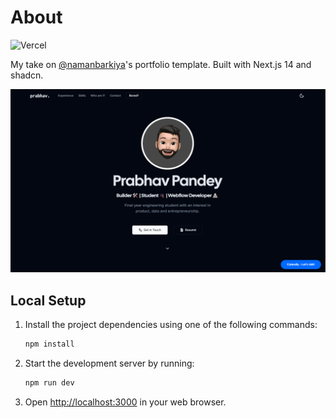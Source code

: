 # About
![Vercel](https://vercelbadge.vercel.app/api/prabhavpandey/portfolio?style=for-the-badge)

My take on [@namanbarkiya](https://github.com/namanbarkiya)'s portfolio template. Built with Next.js 14 and shadcn.

![preview](https://raw.githubusercontent.com/PrabhavPandey/portfolio/master/public/hero.png?token=GHSAT0AAAAAACVD2N7U7TDSBCTPVALBPZUKZWTBMWA)

## Local Setup

1. Install the project dependencies using one of the following commands:
    ```bash
    npm install
    ```

2. Start the development server by running:
    ```bash
    npm run dev
    ```

3. Open [http://localhost:3000](http://localhost:3000) in your web browser.
